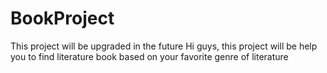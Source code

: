 # BookProject
This project will be upgraded in the future
Hi guys, this project will be help you to find literature book based on your favorite genre of literature
